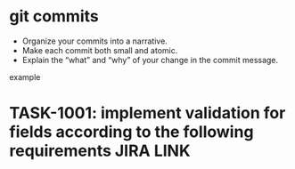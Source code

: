 # git commits
-  Organize your commits into a narrative.
-  Make each commit both small and atomic.
-  Explain the “what” and “why” of your change in the commit message.

example
# TASK-1001: implement validation for fields according to the following requirements JIRA LINK 
